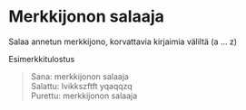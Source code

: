 # Merkkijonon salaaja
Salaa annetun merkkijono, korvattavia kirjaimia väliltä (a ... z)

Esimerkkitulostus

>Sana: merkkijonon salaaja  
>Salattu: lvikkszftft yqaqqzq  
>Purettu: merkkijonon salaaja  


